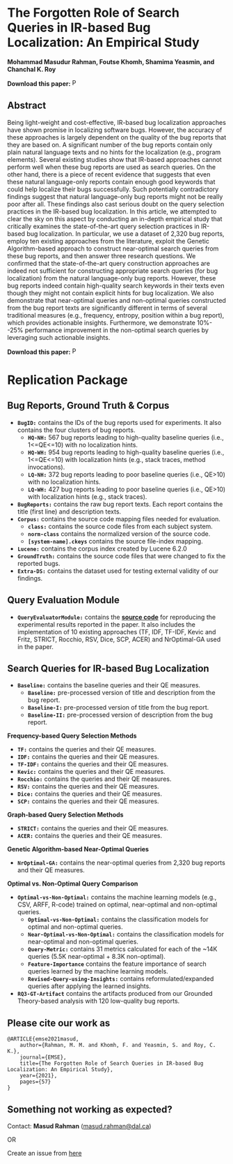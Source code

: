 # The Forgotten Role of Search Queries in IR-based Bug Localization: An Empirical Study

**Mohammad Masudur Rahman, Foutse Khomh, Shamima Yeasmin, and Chanchal K. Roy**

**Download this paper:**  [<img src="https://web.cs.dal.ca/~masud/img/pdf.png"
     alt="PDF" heigh="16px" width="16px" />](https://arxiv.org/pdf/2108.05341.pdf)

## Abstract

Being light-weight and cost-effective, IR-based bug localization approaches have shown promise in localizing software bugs. However, the accuracy of these approaches is largely dependent on the quality of the bug reports that they are based on. A significant number of the bug reports contain only plain natural language texts and no hints for the localization (e.g., program elements). Several existing studies show that IR-based approaches cannot perform well when these bug reports are used as search queries. On the other hand, there is a piece of recent evidence that suggests that even these natural language-only reports contain enough good keywords that could help localize their bugs successfully. Such potentially contradictory findings suggest that natural language-only bug reports might not be really poor after all. These findings also cast serious doubt on the query selection practices in the IR-based bug localization. In this article, we attempted to clear the sky on this aspect by conducting an in-depth empirical study that critically examines the state-of-the-art query selection practices in IR-based bug localization. In particular, we use a dataset of 2,320 bug reports, employ ten existing approaches from the literature, exploit the Genetic Algorithm-based approach to construct near-optimal search queries from these bug reports, and then answer three research questions. We confirmed that the state-of-the-art query construction approaches are indeed not sufficient for constructing appropriate search queries (for bug localization) from the natural language-only bug reports. However, these bug reports indeed contain high-quality search keywords in their texts even though they might not contain explicit hints for bug localization. We also demonstrate that near-optimal queries and non-optimal queries constructed from the bug report texts are significantly different in terms of several traditional measures (e.g., frequency, entropy, position within a bug report), which provides actionable insights. Furthermore, we demonstrate 10%--25% performance improvement in the non-optimal search queries by leveraging such actionable insights.

**Download this paper:**  [<img src="https://web.cs.dal.ca/~masud/img/pdf.png"
     alt="PDF" heigh="16px" width="16px" />](https://arxiv.org/pdf/2108.05341.pdf)

# Replication Package

Bug Reports, Ground Truth & Corpus
--------------------------------------
- **```BugID:```** contains the IDs of the bug reports used for experiments. It also contains the four clusters of bug reports.
  - **```HQ-NH:```** 567 bug reports leading to high-quality baseline queries (i.e., 1<=QE<=10) with no localization hints. 
  - **```HQ-WH:```** 954 bug reports leading to high-quality baseline queries (i.e., 1<=QE<=10) with localization hints (e.g., stack traces, method invocations).
  - **```LQ-NH:```** 372 bug reports leading to poor baseline queries (i.e., QE>10) with no localization hints.
  - **```LQ-WH:```** 427 bug reports leading to poor baseline queries (i.e., QE>10) with localization hints (e.g., stack traces).
- **```BugReports:```** contains the raw bug report texts. Each report contains the title (first line) and description texts.
- **```Corpus:```** contains the source code mapping files needed for evaluation.
  - **```class:```** contains the source code files from each subject system.
  - **```norm-class```** contains the normalized version of the source code.
  - **```[system-name].ckeys```** contains the source file-index mapping.
- **```Lucene:```** contains the corpus index created by Lucene 6.2.0
- **```GroundTruth:```** contains the source code files that were changed to fix the reported bugs.
- **```Extra-DS:```** contains the dataset used for testing external validity of our findings.

Query Evaluation Module
-----------------------------
- **```QueryEvaluatorModule:```** contains the [**source code**](https://github.com/masud-technope/EMSE-2019-Replication-Package/tree/master/QueryEvaluatorModule) for reproducing the experimental results reported in the paper. It also includes the implementation of 10 existing approaches (TF, IDF, TF-IDF, Kevic and Fritz, STRICT, Rocchio, RSV, Dice, SCP, ACER) and NrOptimal-GA used in the paper.

Search Queries for IR-based Bug Localization
---------------------------------------------
- **```Baseline:```** contains the baseline queries and their QE measures.
  - **```Baseline:```** pre-processed version of title and description from the bug report.
  - **```Baseline-I:```** pre-processed version of title from the bug report.
  - **```Baseline-II:```** pre-processed version of description from the bug report.

**Frequency-based Query Selection Methods**
- **```TF:```** contains the queries and their QE measures.
- **```IDF:```** contains the queries and their QE measures.
- **```TF-IDF:```** contains the queries and their QE measures.
- **```Kevic:```** contains the queries and their QE measures.
- **```Rocchio:```** contains the queries and their QE measures.
- **```RSV:```** contains the queries and their QE measures.
- **```Dice:```** contains the queries and their QE measures.
- **```SCP:```** contains the queries and their QE measures.

**Graph-based Query Selection Methods**
- **```STRICT:```** contains the queries and their QE measures.
- **```ACER:```** contains the queries and their QE measures.

**Genetic Algorithm-based Near-Optimal Queries**
- **```NrOptimal-GA:```** contains the near-optimal queries from 2,320 bug reports and their QE measures.

**Optimal vs. Non-Optimal Query Comparison**
- **```Optimal-vs-Non-Optimal:```** contains the machine learning models (e.g., CSV, ARFF, R-code) trained on optimal, near-optimal and non-optimal queries.
  - **```Optimal-vs-Non-Optimal:```** contains the classification models for optimal and non-optimal queries.
  - **```Near-Optimal-vs-Non-Optimal:```** contains the classification models for near-optimal and non-optimal queries.
  - **```Query-Metric:```** contains 31 metrics calculated for each of the ~14K queries (5.5K near-optimal + 8.3K non-optimal).
  - **```Feature-Importance```** contains the feature importance of search queries learned by the machine learning models.
  - **```Revised-Query-using-Insights:```** contains reformulated/expanded queries after applying the learned insights.
- **```RQ3-GT-Artifact```** contains the artifacts produced from our Grounded Theory-based analysis with 120 low-quality bug reports. 

Please cite our work as 
---------------------------------------------
```
@ARTICLE{emse2021masud,
	author={Rahman, M. M. and Khomh, F. and Yeasmin, S. and Roy, C. K.},
	journal={EMSE},
	title={The Forgotten Role of Search Queries in IR-based Bug Localization: An Empirical Study},
	year={2021},
	pages={57}
}
```




Something not working as expected?
------------------------------------------------------------------------
Contact: **Masud Rahman** (masud.rahman@dal.ca)

OR

Create an issue from [here](https://github.com/masud-technope/EMSE-2019-Replication-Package/issues/new)




